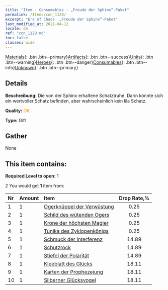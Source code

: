 ```yaml
---
title: "Item - Consumables - „Freude der Sphinx“-Paket"
permalink: /Items/con_1128/
excerpt: "Era of Chaos  „Freude der Sphinx“-Paket"
last_modified_at: 2021-04-12
locale: de
ref: "con_1128.md"
toc: false
classes: wide
---
```

 [Materials](/de/Items/){: .btn .btn--primary}[Artifacts](/de/Items/Artifacts/){: .btn .btn--success}[Units](/de/Items/Units/){: .btn .btn--warning}[Heroes](/de/Items/Heroes/){: .btn .btn--danger}[Consumables](/de/Items/Consumables/){: .btn .btn--info}[Unknown](/de/Items/Unknown/){: .btn .btn--primary}

## Details
 **Beschreibung:** Die von der Sphinx erhaltene Schatztruhe. Darin könnte sich ein wertvoller Schatz befinden, aber wahrscheinlich kein lila Schatz.

 **Quality:** <span style="color: #FF8C00">OK</span>

 **Type:** Gift

## Gather

  None

## This item contains:

 **Required Level to open:** 1

 2 You would get **1** item  from:

  | Nr | Amount |     Item    | Drop Rate,% |
  |:---|:-------|:------------|:---------:|
  | 1 | 1 | [Ogerknüppel der Verwüstung](/de/Items/art_125/) | 0.25 | 
  | 2 | 1 | [Schild des wütenden Ogers](/de/Items/art_126/) | 0.25 | 
  | 3 | 1 | [Krone der höchsten Magier](/de/Items/art_127/) | 0.25 | 
  | 4 | 1 | [Tunika des Zyklopenkönigs](/de/Items/art_128/) | 0.25 | 
  | 5 | 1 | [Schmuck der Interferenz](/de/Items/art_118/) | 14.89 | 
  | 6 | 1 | [Schutzrock](/de/Items/art_119/) | 14.89 | 
  | 7 | 1 | [Stiefel der Polarität](/de/Items/art_120/) | 14.89 | 
  | 8 | 1 | [Kleeblatt des Glücks](/de/Items/art_109/) | 18.11 | 
  | 9 | 1 | [Karten der Prophezeiung](/de/Items/art_110/) | 18.11 | 
  | 10 | 1 | [Silberner Glücksvogel](/de/Items/art_111/) | 18.11 | 
